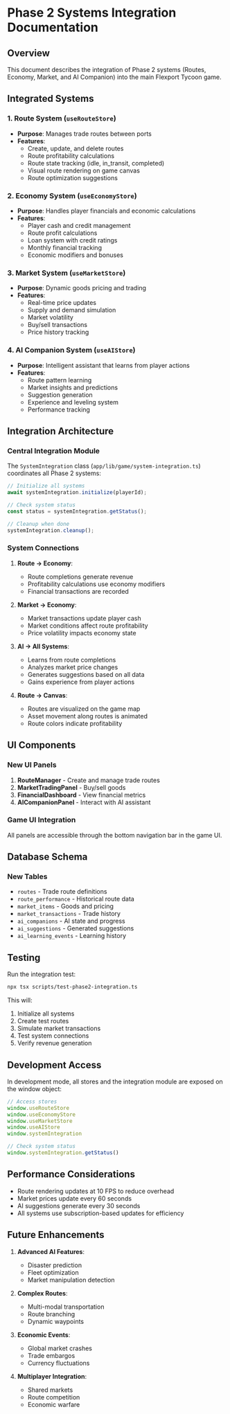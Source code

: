 # Phase 2 Systems Integration Documentation

## Overview

This document describes the integration of Phase 2 systems (Routes, Economy, Market, and AI Companion) into the main Flexport Tycoon game.

## Integrated Systems

### 1. Route System (`useRouteStore`)
- **Purpose**: Manages trade routes between ports
- **Features**:
  - Create, update, and delete routes
  - Route profitability calculations
  - Route state tracking (idle, in_transit, completed)
  - Visual route rendering on game canvas
  - Route optimization suggestions

### 2. Economy System (`useEconomyStore`)
- **Purpose**: Handles player financials and economic calculations
- **Features**:
  - Player cash and credit management
  - Route profit calculations
  - Loan system with credit ratings
  - Monthly financial tracking
  - Economic modifiers and bonuses

### 3. Market System (`useMarketStore`)
- **Purpose**: Dynamic goods pricing and trading
- **Features**:
  - Real-time price updates
  - Supply and demand simulation
  - Market volatility
  - Buy/sell transactions
  - Price history tracking

### 4. AI Companion System (`useAIStore`)
- **Purpose**: Intelligent assistant that learns from player actions
- **Features**:
  - Route pattern learning
  - Market insights and predictions
  - Suggestion generation
  - Experience and leveling system
  - Performance tracking

## Integration Architecture

### Central Integration Module
The `SystemIntegration` class (`app/lib/game/system-integration.ts`) coordinates all Phase 2 systems:

```typescript
// Initialize all systems
await systemIntegration.initialize(playerId);

// Check system status
const status = systemIntegration.getStatus();

// Cleanup when done
systemIntegration.cleanup();
```

### System Connections

1. **Route → Economy**:
   - Route completions generate revenue
   - Profitability calculations use economy modifiers
   - Financial transactions are recorded

2. **Market → Economy**:
   - Market transactions update player cash
   - Market conditions affect route profitability
   - Price volatility impacts economy state

3. **AI → All Systems**:
   - Learns from route completions
   - Analyzes market price changes
   - Generates suggestions based on all data
   - Gains experience from player actions

4. **Route → Canvas**:
   - Routes are visualized on the game map
   - Asset movement along routes is animated
   - Route colors indicate profitability

## UI Components

### New UI Panels
1. **RouteManager** - Create and manage trade routes
2. **MarketTradingPanel** - Buy/sell goods
3. **FinancialDashboard** - View financial metrics
4. **AICompanionPanel** - Interact with AI assistant

### Game UI Integration
All panels are accessible through the bottom navigation bar in the game UI.

## Database Schema

### New Tables
- `routes` - Trade route definitions
- `route_performance` - Historical route data
- `market_items` - Goods and pricing
- `market_transactions` - Trade history
- `ai_companions` - AI state and progress
- `ai_suggestions` - Generated suggestions
- `ai_learning_events` - Learning history

## Testing

Run the integration test:
```bash
npx tsx scripts/test-phase2-integration.ts
```

This will:
1. Initialize all systems
2. Create test routes
3. Simulate market transactions
4. Test system connections
5. Verify revenue generation

## Development Access

In development mode, all stores and the integration module are exposed on the window object:
```javascript
// Access stores
window.useRouteStore
window.useEconomyStore
window.useMarketStore
window.useAIStore
window.systemIntegration

// Check system status
window.systemIntegration.getStatus()
```

## Performance Considerations

- Route rendering updates at 10 FPS to reduce overhead
- Market prices update every 60 seconds
- AI suggestions generate every 30 seconds
- All systems use subscription-based updates for efficiency

## Future Enhancements

1. **Advanced AI Features**:
   - Disaster prediction
   - Fleet optimization
   - Market manipulation detection

2. **Complex Routes**:
   - Multi-modal transportation
   - Route branching
   - Dynamic waypoints

3. **Economic Events**:
   - Global market crashes
   - Trade embargos
   - Currency fluctuations

4. **Multiplayer Integration**:
   - Shared markets
   - Route competition
   - Economic warfare